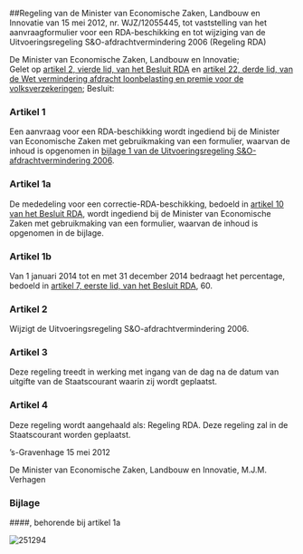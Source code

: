 <meta http-equiv='Content-Type' content='text/html; charset=utf-8' />

##Regeling van de Minister van Economische Zaken, Landbouw en Innovatie van 15 mei 2012, nr. WJZ/12055445, tot vaststelling van het aanvraagformulier voor een RDA-beschikking en tot wijziging van de Uitvoeringsregeling S&O-afdrachtvermindering 2006 (Regeling RDA)

De Minister van Economische Zaken, Landbouw en Innovatie;  
Gelet op [artikel 2, vierde lid, van het Besluit RDA](../../../../AMvB/besluit/rda/BWBR0030972/README.md) en [artikel 22, derde lid, van de Wet vermindering afdracht loonbelasting en premie voor de volksverzekeringen](../../../../wet/wet/vermindering/afdracht/loonbelasting/en/premie/voor/de/etc/BWBR0007746/README.md);
Besluit:    

### Artikel  1  

Een aanvraag voor een RDA-beschikking wordt ingediend bij de Minister van Economische Zaken met gebruikmaking van een formulier, waarvan de inhoud is opgenomen in [bijlage 1 van de Uitvoeringsregeling S&O-afdrachtvermindering 2006](../../../../ministeriele-regeling/uitvoeringsregeling/s&o-afdrachtvermindering/2006/BWBR0019343/README.md). 

### Artikel  1a  

De mededeling voor een correctie-RDA-beschikking, bedoeld in [artikel 10 van het Besluit RDA](../../../../AMvB/besluit/rda/BWBR0030972/README.md), wordt ingediend bij de Minister van Economische Zaken met gebruikmaking van een formulier, waarvan de inhoud is opgenomen in de bijlage. 

### Artikel  1b  

Van 1 januari 2014 tot en met 31 december 2014 bedraagt het percentage, bedoeld in [artikel 7, eerste lid, van het Besluit RDA](../../../../AMvB/besluit/rda/BWBR0030972/README.md), 60. 

### Artikel  2  

Wijzigt de Uitvoeringsregeling S&O-afdrachtvermindering 2006. 

### Artikel  3  

Deze regeling treedt in werking met ingang van de dag na de datum van uitgifte van de Staatscourant waarin zij wordt geplaatst. 

### Artikel  4  

Deze regeling wordt aangehaald als: Regeling RDA. 
Deze regeling zal in de Staatscourant worden geplaatst.   

’s-Gravenhage 
15 mei 2012   

De 
Minister van Economische Zaken, Landbouw en Innovatie, 
M.J.M. Verhagen    

### Bijlage 

####, behorende bij artikel 1a 

![251294](http://wetten.overheid.nl/Illustration/251294)

